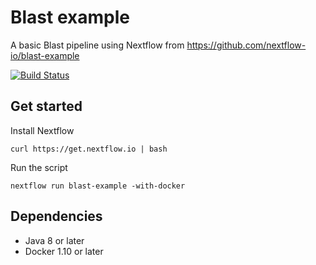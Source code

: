 # Blast example 

A basic Blast pipeline using Nextflow from https://github.com/nextflow-io/blast-example

[![Build Status](https://travis-ci.org/nextflow-io/blast-example.svg?branch=master)](https://travis-ci.org/nextflow-io/blast-example)

## Get started 

Install Nextflow 

    curl https://get.nextflow.io | bash 

Run the script 

    nextflow run blast-example -with-docker

## Dependencies 

* Java 8 or later 
* Docker 1.10 or later 
